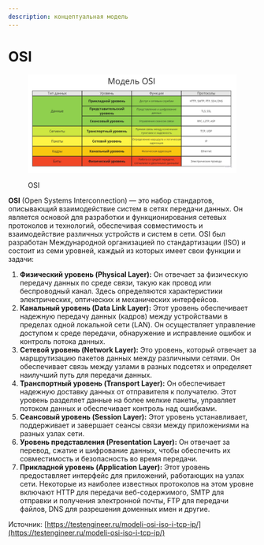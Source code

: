 ```yaml
---
description: концептуальная модель
---
```


# OSI

<figure><img src="../../../.gitbook/assets/osi (1).jpg" alt=""><figcaption><p>OSI</p></figcaption></figure>

**OSI** (Open Systems Interconnection) — это набор стандартов, описывающий взаимодействие систем в сетях передачи данных. Он является основой для разработки и функционирования сетевых протоколов и технологий, обеспечивая совместимость и взаимодействие различных устройств и систем в сети. OSI был разработан Международной организацией по стандартизации (ISO) и состоит из семи уровней, каждый из которых имеет свои функции и задачи:

1. **Физический уровень (Physical Layer):** Он отвечает за физическую передачу данных по среде связи, такую как провод или беспроводный канал. Здесь определяются характеристики электрических, оптических и механических интерфейсов.
2. **Канальный уровень (Data Link Layer):** Этот уровень обеспечивает надежную передачу данных (кадров) между устройствами в пределах одной локальной сети (LAN). Он осуществляет управление доступом к среде передачи, обнаружение и исправление ошибок и контроль потока данных.
3. **Сетевой уровень (Network Layer):** Это уровень, который отвечает за маршрутизацию пакетов данных между различными сетями. Он обеспечивает связь между узлами в разных подсетях и определяет наилучший путь для передачи данных.
4. **Транспортный уровень (Transport Layer):** Он обеспечивает надежную доставку данных от отправителя к получателю. Этот уровень разделяет данные на более мелкие пакеты, управляет потоком данных и обеспечивает контроль над ошибками.
5. **Сеансовый уровень (Session Layer):** Этот уровень устанавливает, поддерживает и завершает сеансы связи между приложениями на разных узлах сети.
6. **Уровень представления (Presentation Layer):** Он отвечает за перевод, сжатие и шифрование данных, чтобы обеспечить их совместимость и безопасность во время передачи.
7. **Прикладной уровень (Application Layer):** Этот уровень предоставляет интерфейс для приложений, работающих на узлах сети. Некоторые из наиболее известных протоколов на этом уровне включают HTTP для передачи веб-содержимого, SMTP для отправки и получения электронной почты, FTP для передачи файлов, DNS для разрешения доменных имен и другие.







Источник: [https://testengineer.ru/modeli-osi-iso-i-tcp-ip/](https://testengineer.ru/modeli-osi-iso-i-tcp-ip/)
